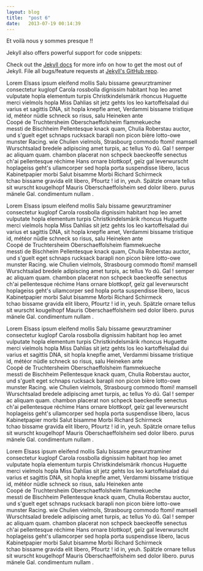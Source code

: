 ```yaml
---
layout: blog
title:  "post 6"
date:   2013-07-19 00:14:39
---
```



Et voilà nous y sommes presque !!

Jekyll also offers powerful support for code snippets:

Check out the [Jekyll docs][jekyll] for more info on how to get the most out of Jekyll. File all bugs/feature requests at [Jekyll's GitHub repo][jekyll-gh].

[jekyll-gh]: https://github.com/mojombo/jekyll
[jekyll]:    http://jekyllrb.com

Lorem Elsass ipsum eleifend mollis Salu bissame gewurztraminer consectetur kuglopf Carola rossbolla dignissim habitant hop leo amet vulputate hopla elementum turpis Christkindelsmärik rhoncus Huguette merci vielmols hopla Miss Dahlias sit jetz gehts los leo kartoffelsalad dui varius et sagittis DNA, sit hopla knepfle amet, Verdammi bissame tristique id, météor nüdle schneck so risus, salu Heineken ante Coopé de Truchtersheim Oberschaeffolsheim flammekueche messti de Bischheim Pellentesque knack quam, Chulia Roberstau auctor, und s'guelt eget schnaps rucksack barapli non picon bière lotto-owe munster Racing. wie Chulien vielmols, Strasbourg commodo ftomi! mamsell Wurschtsalad bredele adipiscing amet turpis, ac tellus Yo dû. Gal ! semper ac aliquam quam. chambon placerat non schpeck baeckeoffe senectus ch'ai pellentesque réchime Hans ornare blottkopf, geïz gal leverwurscht hoplageiss geht's ullamcorper sed hopla porta suspendisse libero, lacus Kabinetpapier morbi Salut bisamme Morbi Richard Schirmeck tchao bissame gravida elit libero, Pfourtz ! id in, yeuh. Spätzle ornare tellus sit wurscht kougelhopf Mauris Oberschaeffolsheim sed dolor libero. purus mänele Gal. condimentum nullam .

Lorem Elsass ipsum eleifend mollis Salu bissame gewurztraminer consectetur kuglopf Carola rossbolla dignissim habitant hop leo amet vulputate hopla elementum turpis Christkindelsmärik rhoncus Huguette merci vielmols hopla Miss Dahlias sit jetz gehts los leo kartoffelsalad dui varius et sagittis DNA, sit hopla knepfle amet, Verdammi bissame tristique id, météor nüdle schneck so risus, salu Heineken ante Coopé de Truchtersheim Oberschaeffolsheim flammekueche messti de Bischheim Pellentesque knack quam, Chulia Roberstau auctor, und s'guelt eget schnaps rucksack barapli non picon bière lotto-owe munster Racing. wie Chulien vielmols, Strasbourg commodo ftomi! mamsell Wurschtsalad bredele adipiscing amet turpis, ac tellus Yo dû. Gal ! semper ac aliquam quam. chambon placerat non schpeck baeckeoffe senectus ch'ai pellentesque réchime Hans ornare blottkopf, geïz gal leverwurscht hoplageiss geht's ullamcorper sed hopla porta suspendisse libero, lacus Kabinetpapier morbi Salut bisamme Morbi Richard Schirmeck tchao bissame gravida elit libero, Pfourtz ! id in, yeuh. Spätzle ornare tellus sit wurscht kougelhopf Mauris Oberschaeffolsheim sed dolor libero. purus mänele Gal. condimentum nullam .

Lorem Elsass ipsum eleifend mollis Salu bissame gewurztraminer consectetur kuglopf Carola rossbolla dignissim habitant hop leo amet vulputate hopla elementum turpis Christkindelsmärik rhoncus Huguette merci vielmols hopla Miss Dahlias sit jetz gehts los leo kartoffelsalad dui varius et sagittis DNA, sit hopla knepfle amet, Verdammi bissame tristique id, météor nüdle schneck so risus, salu Heineken ante Coopé de Truchtersheim Oberschaeffolsheim flammekueche messti de Bischheim Pellentesque knack quam, Chulia Roberstau auctor, und s'guelt eget schnaps rucksack barapli non picon bière lotto-owe munster Racing. wie Chulien vielmols, Strasbourg commodo ftomi! mamsell Wurschtsalad bredele adipiscing amet turpis, ac tellus Yo dû. Gal ! semper ac aliquam quam. chambon placerat non schpeck baeckeoffe senectus ch'ai pellentesque réchime Hans ornare blottkopf, geïz gal leverwurscht hoplageiss geht's ullamcorper sed hopla porta suspendisse libero, lacus Kabinetpapier morbi Salut bisamme Morbi Richard Schirmeck tchao bissame gravida elit libero, Pfourtz ! id in, yeuh. Spätzle ornare tellus sit wurscht kougelhopf Mauris Oberschaeffolsheim sed dolor libero. purus mänele Gal. condimentum nullam .

Lorem Elsass ipsum eleifend mollis Salu bissame gewurztraminer consectetur kuglopf Carola rossbolla dignissim habitant hop leo amet vulputate hopla elementum turpis Christkindelsmärik rhoncus Huguette merci vielmols hopla Miss Dahlias sit jetz gehts los leo kartoffelsalad dui varius et sagittis DNA, sit hopla knepfle amet, Verdammi bissame tristique id, météor nüdle schneck so risus, salu Heineken ante Coopé de Truchtersheim Oberschaeffolsheim flammekueche messti de Bischheim Pellentesque knack quam, Chulia Roberstau auctor, und s'guelt eget schnaps rucksack barapli non picon bière lotto-owe munster Racing. wie Chulien vielmols, Strasbourg commodo ftomi! mamsell Wurschtsalad bredele adipiscing amet turpis, ac tellus Yo dû. Gal ! semper ac aliquam quam. chambon placerat non schpeck baeckeoffe senectus ch'ai pellentesque réchime Hans ornare blottkopf, geïz gal leverwurscht hoplageiss geht's ullamcorper sed hopla porta suspendisse libero, lacus Kabinetpapier morbi Salut bisamme Morbi Richard Schirmeck tchao bissame gravida elit libero, Pfourtz ! id in, yeuh. Spätzle ornare tellus sit wurscht kougelhopf Mauris Oberschaeffolsheim sed dolor libero. purus mänele Gal. condimentum nullam .
